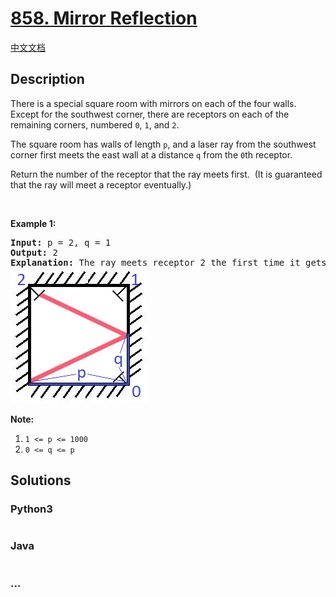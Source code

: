 # [858. Mirror Reflection](https://leetcode.com/problems/mirror-reflection)

[中文文档](/solution/0800-0899/0858.Mirror%20Reflection/README.md)

## Description

<p>There is&nbsp;a special square room with mirrors on each of the four&nbsp;walls.&nbsp; Except for the southwest&nbsp;corner, there are receptors on each of the remaining corners, numbered <code>0</code>, <code>1</code>, and <code>2</code>.</p>

<p>The square room has walls of length <code>p</code>, and a laser ray from the southwest corner&nbsp;first meets the east wall at a distance <code>q</code>&nbsp;from the <code>0</code>th receptor.</p>

<p>Return the number of the receptor that the ray meets first.&nbsp; (It is guaranteed that the ray will meet&nbsp;a receptor eventually.)</p>

<p>&nbsp;</p>

<div>
<p><strong>Example 1:</strong></p>

<pre>
<strong>Input: </strong>p = <span id="example-input-1-1">2</span>, q = <span id="example-input-1-2">1</span>
<strong>Output: </strong><span id="example-output-1">2</span>
<strong>Explanation: </strong>The ray meets receptor 2 the first time it gets reflected back to the left wall.
<img alt="" src="/solution/0800-0899/0858.Mirror Reflection/images/reflection.png" style="width: 218px; height: 217px;" />
</pre>

<p><strong>Note:</strong></p>

<ol>
	<li><code>1 &lt;= p &lt;= 1000</code></li>
	<li><code>0 &lt;= q &lt;= p</code></li>
</ol>
</div>


## Solutions

<!-- tabs:start -->

### **Python3**

```python

```

### **Java**

```java

```

### **...**

```

```

<!-- tabs:end -->
